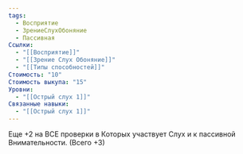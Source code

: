 ```yaml
---
tags:
  - Восприятие
  - ЗрениеСлухОбоняние
  - Пассивная
Ссылки:
  - "[[Восприятие]]"
  - "[[Зрение Слух Обоняние]]"
  - "[[Типы способностей]]"
Стоимость: "10"
Стоимость выкупа: "15"
Уровни:
  - "[[Острый слух 1]]"
Связанные навыки:
  - "[[Острый слух 1]]"
---
```

Еще +2 на ВСЕ проверки в Которых участвует Слух и к пассивной Внимательности. (Всего +3)